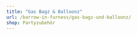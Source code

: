 ```yaml
---
title: "Gas Bagz & Balloonz"
url: /barrow-in-furness/gas-bagz-und-balloonz/
shop: Partyzubehör
---
```

